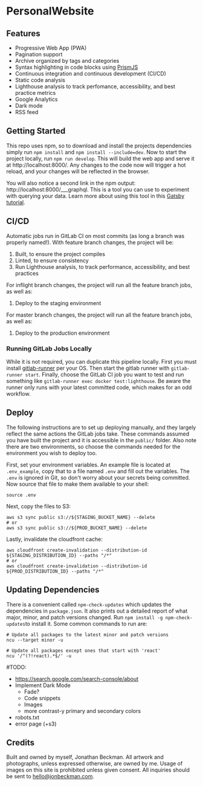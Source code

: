 # PersonalWebsite

## Features
- Progressive Web App (PWA)
- Pagination support
- Archive organized by tags and categories
- Syntax highlighting in code blocks using [PrismJS](http://prismjs.com)
- Continuous integration and continuous development (CI/CD)
- Static code analysis
- Lighthouse analysis to track perfomance, accessibility, and best practice metrics
- Google Analytics
- Dark mode
- RSS feed

## Getting Started
This repo uses npm, so to download and install the projects dependencies simply run `npm install` and 
`npm install --include=dev`. Now to start the project locally, run `npm run develop`. This will build the web app and 
serve it at http://localhost:8000/. Any changes to the code now will trigger a hot reload, and your changes will be 
reflected in the browser.

You will also notice a second link in the npm output: http://localhost:8000/___graphql. This is a tool you can use to experiment 
with querying your data. Learn more about using this tool in this [Gatsby tutorial](https://www.gatsbyjs.org/tutorial/part-five/#introducing-graphiql).

## CI/CD
Automatic jobs run in GitLab CI on most commits (as long a branch was properly named!). With feature branch changes, 
the project will be:
1) Built, to ensure the project compiles
2) Linted, to ensure consistency 
3) Run Lighthouse analysis, to track performance, accessibility, and best practices

For inflight branch changes, the project will run all the feature branch jobs, as well as:
1) Deploy to the staging environment

For master branch changes, the project will run all the feature branch jobs, as well as:
1) Deploy to the production environment

### Running GitLab Jobs Locally
While it is not required, you can duplicate this pipeline locally. First you must install [gitlab-runner](https://docs.gitlab.com/runner/install/)
per your OS. Then start the gitlab runner with `gitlab-runner start`. Finally, choose the GitLab CI job you want to 
test and run something like `gitlab-runner exec docker test:lighthouse`. Be aware the runner only runs with your latest 
committed code, which makes for an odd workflow.

## Deploy
The following instructions are to set up deploying manually, and they largely reflect the same actions the GitLab jobs 
take. These commands assumed you have built the project and it is accessible in the `public/` folder. Also note there 
are two environments, so choose the commands needed for the environment you wish to deploy too.

First, set your environment variables. An example file is located at `.env_example`, copy that to a file named `.env` 
and fill out the variables. The `.env` is ignored in Git, so don't worry about your secrets being committed. Now source 
that file to make them available to your shell:
```
source .env
```

Next, copy the files to S3:
```
aws s3 sync public s3://${STAGING_BUCKET_NAME} --delete
# or
aws s3 sync public s3://${PROD_BUCKET_NAME} --delete
```

Lastly, invalidate the cloudfront cache:
```
aws cloudfront create-invalidation --distribution-id ${STAGING_DISTRIBUTION_ID} --paths "/*"
# or
aws cloudfront create-invalidation --distribution-id ${PROD_DISTRIBUTION_ID} --paths "/*"
```

## Updating Dependencies
There is a convenient called `npm-check-updates` which updates the dependencies in `package.json`. It also prints out a 
detailed report of what major, minor, and patch versions changed. Run `npm install -g npm-check-updates`to install it. 
Some common commands to run are:
```
# Update all packages to the latest minor and patch versions
ncu --target minor -u

# Update all packages except ones that start with 'react'
ncu '/^(?!react).*$/' -u
```

#TODO:
- https://search.google.com/search-console/about
- Implement Dark Mode
  - Fade?
  - Code snippets
  - Images
  - more contrast-y primary and secondary colors
- robots.txt
- error page (+s3)

## Credits
Built and owned by myself, Jonathan Beckman. All artwork and photographs, unless expressed otherwise, are owned by me. 
Usage of images on this site is prohibited unless given consent. All inquiries should be sent to hello@jonbeckman.com.
